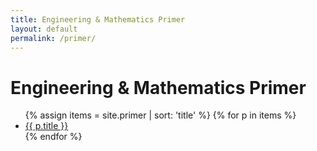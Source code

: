 ```yaml
---
title: Engineering & Mathematics Primer
layout: default
permalink: /primer/
---
```


# Engineering & Mathematics Primer

<ul>
{% assign items = site.primer | sort: 'title' %}
{% for p in items %}
  <li><a href="{{ p.url | relative_url }}">{{ p.title }}</a></li>
{% endfor %}
</ul>
